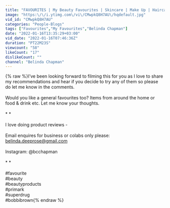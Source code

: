 ```yaml
---
title: "FAVOURITES | My Beauty Favourites | Skincare | Make Up | Haircare | Recommendations"
image: "https:\/\/i.ytimg.com\/vi\/CMwpkQ8H7AU\/hqdefault.jpg"
vid_id: "CMwpkQ8H7AU"
categories: "People-Blogs"
tags: ["Favourites","My Favourites","Belinda Chapman"]
date: "2022-01-16T13:35:29+03:00"
vid_date: "2022-01-16T07:46:36Z"
duration: "PT22M23S"
viewcount: "58"
likeCount: "17"
dislikeCount: ""
channel: "Belinda Chapman"
---
```

{% raw %}I’ve been looking forward to filming this for you as I love to share my recommendations and hear if you decide to try any of them so please do let me know in the comments. <br /><br />Would you like a general favourites too? Items from around the home or food &amp; drink etc. Let me know your thoughts. <br /><br />* * <br /><br />I love doing product reviews - <br /><br />Email enquires for business or colabs only please: belinda.deeprose@gmail.com<br /><br />Instagram: @bcchapman <br /><br />* *<br /><br />#favourite<br />#beauty <br />#beautyproducts <br />#primark <br />#superdrug<br />#bobbibrown{% endraw %}

